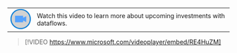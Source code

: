 |||
| :--- | :--- |
| ![Icon indicating play video](../media/video-icon.png)| Watch this video to learn more about upcoming investments with dataflows.|

>[!VIDEO https://www.microsoft.com/videoplayer/embed/RE4HuZM]

